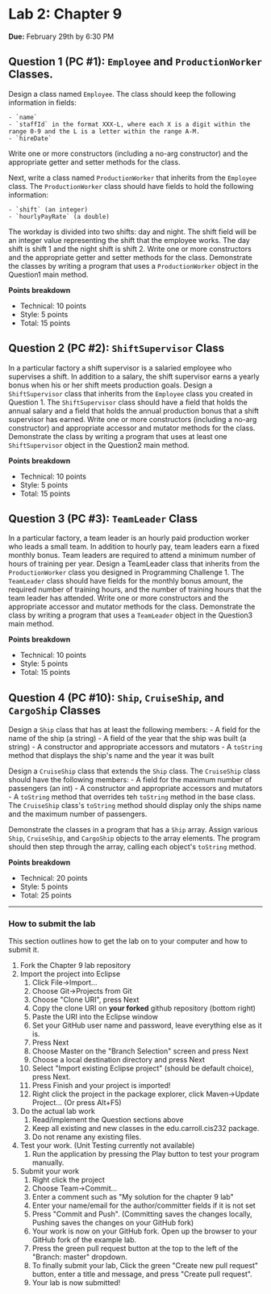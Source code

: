 # Lab 2: Chapter 9
**Due:** February 29th by 6:30 PM

## Question 1 (PC #1): `Employee` and `ProductionWorker` Classes.
Design a class named `Employee`. The class should keep the following information in fields:

	- `name`
	- `staffId` in the format XXX-L, where each X is a digit within the range 0-9 and the L is a letter within the range A-M.
	- `hireDate`

Write one or more constructors (including a no-arg constructor) and the appropriate getter and setter methods for the class.

Next, write a class named `ProductionWorker` that inherits from the `Employee` class. The `ProductionWorker` class should
have fields to hold the following information:

	- `shift` (an integer)
	- `hourlyPayRate` (a double)
	
The workday is divided into two shifts: day and night. The shift field will be an integer value representing the shift
that the employee works. The day shift is shift 1 and the night shift is shift 2. Write one or more constructors and the appropriate
getter and setter methods for the class. Demonstrate the classes by writing a program that uses a `ProductionWorker` object in the 
Question1 main method.

**Points breakdown**

- Technical: 10 points
- Style: 5 points
- Total: 15 points

## Question 2 (PC #2): `ShiftSupervisor` Class
In a particular factory a shift supervisor is a salaried employee who supervises a shift. In addition to a salary, the shift
supervisor earns a yearly bonus when his or her shift meets production goals. Design a `ShiftSupervisor` class that inherits from
the `Employee` class you created in Question 1. The `ShiftSupervisor` class should have a field that holds the annual salary
and a field that holds the annual production bonus that a shift supervisor has earned. Write one or more constructors 
(including a no-arg constructor) and appropriate accessor and mutator methods for the class. Demonstrate the class by writing a 
program that uses at least one `ShiftSupervisor` object in the Question2 main method.

**Points breakdown**

- Technical: 10 points
- Style: 5 points
- Total: 15 points

## Question 3 (PC #3): `TeamLeader` Class
In a particular factory, a team leader is an hourly paid production worker who leads a small team. In addition to hourly
pay, team leaders earn a fixed monthly bonus. Team leaders are required to attend a minimum number of hours of training per
year. Design a TeamLeader class that inherits from the `ProductionWorker` class you designed in Programming Challenge 1.
The `TeamLeader` class should have fields for the monthly bonus amount, the required number of training hours, and the
number of training hours that the team leader has attended. Write one or more constructors and the appropriate accessor
and mutator methods for the class. Demonstrate the class by writing a program that uses a `TeamLeader` object in the 
Question3 main method.

**Points breakdown**

- Technical: 10 points
- Style: 5 points
- Total: 15 points
 
## Question 4 (PC #10): `Ship`, `CruiseShip`, and `CargoShip` Classes
Design a `Ship` class that has at least the following members:
	- A field for the name of the ship (a string)
	- A field of the year that the ship was built (a string)
	- A constructor and appropriate accessors and mutators
	- A `toString` method that displays the ship's name and the year it was built

Design a `CruiseShip` class that extends the `Ship` class. The `CruiseShip` class should
have the following members:
	- A field for the maximum number of passengers (an int)
	- A constructor and appropriate accessors and mutators
	- A `toString` method that overrides teh `toString` method in the base class. The 
	`CruiseShip` class's `toString` method should display only the ships name and the maximum number of passengers.
	
Demonstrate the classes in a program that has a `Ship` array. Assign various `Ship`, `CruiseShip`, and `CargoShip`
objects to the array elements. The program should then step through the array, calling each object's `toString` method.

**Points breakdown**

- Technical: 20 points
- Style: 5 points
- Total: 25 points

----
### How to submit the lab
This section outlines how to get the lab on to your computer and how to submit it.

1. Fork the Chapter 9 lab repository
2. Import the project into Eclipse
	1. Click File->Import...
	2. Choose Git->Projects from Git
	3. Choose "Clone URI", press Next
	4. Copy the clone URI on **your forked** github repository (bottom right)
	5. Paste the URI into the Eclipse window
	6. Set your GitHub user name and password, leave everything else as it is.
	7. Press Next
	8. Choose Master on the "Branch Selection" screen and press Next
	9. Choose a local destination directory and press Next
	10. Select "Import existing Eclipse project" (should be default choice), press Next.
	11. Press Finish and your project is imported!
	12. Right click the project in the package explorer, click Maven->Update Project... (Or press Alt+F5)
3. Do the actual lab work
	1. Read/implement the Question sections above
	2. Keep all existing and new classes in the edu.carroll.cis232 package.
	3. Do not rename any existing files.
4. Test your work. (Unit Testing currently not available)
	1. Run the application by pressing the Play button to test your program manually.
5. Submit your work
	1. Right click the project
	2. Choose Team->Commit...
	3. Enter a comment such as "My solution for the chapter 9 lab"
	4. Enter your name/email for the author/committer fields if it is not set
	5. Press "Commit and Push". (Committing saves the changes locally, Pushing saves the changes on your GitHub fork)
	6. Your work is now on your GitHub fork.  Open up the browser to your GitHub fork of the example lab.
	7. Press the green pull request button at the top to the left of the "Branch: master" dropdown.
	8. To finally submit your lab, Click the green "Create new pull request" button, enter a title and message, and press "Create pull request".
	9. Your lab is now submitted!

